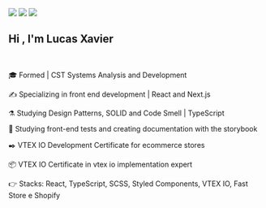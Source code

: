   <a href="https://instagram.com/olucas.xavier" target="_blank"><img src="https://img.shields.io/badge/-Instagram-%23E4405F?style=for-the-badge&logo=instagram&logoColor=white" target="_blank"></a>
  <a href = "mailto:lsxavier.00@gmail.com"><img src="https://img.shields.io/badge/-Gmail-%23333?style=for-the-badge&logo=gmail&logoColor=white" target="_blank"></a>
  <a href="https://www.linkedin.com/in/lucas0019/" target="_blank"><img src="https://img.shields.io/badge/-LinkedIn-%230077B5?style=for-the-badge&logo=linkedin&logoColor=white" target="_blank"></a> 
 

## Hi , I'm Lucas Xavier

<br>

🎓 Formed | CST Systems Analysis and Development

✍ Specializing in front end development | React and Next.js 

⚗️  Studying Design Patterns, SOLID and Code Smell | TypeScript 

🧪 Studying front-end tests and creating documentation with the storybook

✒️ VTEX IO Development Certificate for ecommerce stores

📦 VTEX IO Certificate in vtex io implementation expert

👉 Stacks: React, TypeScript, SCSS, Styled Components, VTEX IO, Fast Store e Shopify


